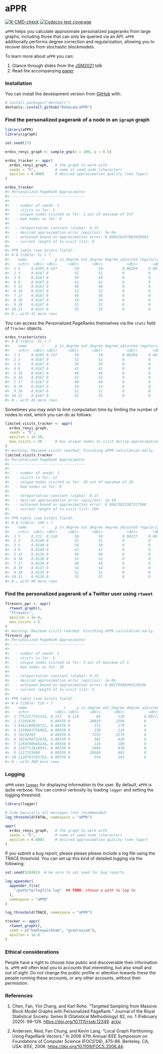 
<!-- README.md is generated from README.Rmd. Please edit that file -->

# aPPR

<!-- badges: start -->

[![R-CMD-check](https://github.com/RoheLab/aPPR/workflows/R-CMD-check/badge.svg)](https://github.com/RoheLab/aPPR/actions)
[![Codecov test
coverage](https://codecov.io/gh/RoheLab/aPPR/branch/main/graph/badge.svg)](https://app.codecov.io/gh/RoheLab/aPPR?branch=main)
<!-- badges: end -->

`aPPR` helps you calculate approximate personalized pageranks from large
graphs, including those that can only be queried via an API. `aPPR`
additionally performs degree correction and regularization, allowing you
to recover blocks from stochastic blockmodels.

To learn more about `aPPR` you can:

1.  Glance through slides from the
    [JSM2021](https://github.com/alexpghayes/JSM2021) talk
2.  Read the accompanying [paper](https://arxiv.org/abs/1910.12937)

### Installation

You can install the development version from
[GitHub](https://github.com/) with:

``` r
# install.packages("devtools")
devtools::install_github("RoheLab/aPPR")
```

### Find the personalized pagerank of a node in an `igraph` graph

``` r
library(aPPR)
library(igraph)

set.seed(27)

erdos_renyi_graph <- sample_gnp(n = 100, p = 0.5)

erdos_tracker <- appr(
  erdos_renyi_graph,   # the graph to work with
  seeds = "5",         # name of seed node (character)
  epsilon = 0.0005     # desired approximation quality (see ?appr)
)

erdos_tracker
#> Personalized PageRank Approximator
#> ----------------------------------
#> 
#>   - number of seeds: 1
#>   - visits so far: 5
#>   - unique nodes visited so far: 1 out of maximum of Inf
#>   - bad nodes so far: 0
#> 
#>   - teleportation constant (alpha): 0.15
#>   - desired approximation error (epsilon): 5e-04
#>   - achieved bound on approximation error: 0.000416297883029663
#>   - current length of to-visit list: 0
#> 
#> PPR table (see $stats field):
#> # A tibble: 51 × 7
#>    name       r     p in_degree out_degree degree_adjusted regularized
#>    <chr>  <dbl> <dbl>     <dbl>      <dbl>           <dbl>       <dbl>
#>  1 5     0.0205 0.147        50         50         0.00294     0.00147
#>  2 3     0.0167 0            51         51         0           0      
#>  3 6     0.0167 0            59         59         0           0      
#>  4 8     0.0167 0            41         41         0           0      
#>  5 15    0.0167 0            46         46         0           0      
#>  6 16    0.0167 0            52         52         0           0      
#>  7 17    0.0167 0            48         48         0           0      
#>  8 19    0.0167 0            54         54         0           0      
#>  9 20    0.0167 0            51         51         0           0      
#> 10 21    0.0167 0            55         55         0           0      
#> # … with 41 more rows
```

You can access the Personalized PageRanks themselves via the `stats`
field of `Tracker` objects.

``` r
erdos_tracker$stats
#> # A tibble: 51 × 7
#>    name       r     p in_degree out_degree degree_adjusted regularized
#>    <chr>  <dbl> <dbl>     <dbl>      <dbl>           <dbl>       <dbl>
#>  1 5     0.0205 0.147        50         50         0.00294     0.00147
#>  2 3     0.0167 0            51         51         0           0      
#>  3 6     0.0167 0            59         59         0           0      
#>  4 8     0.0167 0            41         41         0           0      
#>  5 15    0.0167 0            46         46         0           0      
#>  6 16    0.0167 0            52         52         0           0      
#>  7 17    0.0167 0            48         48         0           0      
#>  8 19    0.0167 0            54         54         0           0      
#>  9 20    0.0167 0            51         51         0           0      
#> 10 21    0.0167 0            55         55         0           0      
#> # … with 41 more rows
```

Sometimes you may wish to limit computation time by limiting the number
of nodes to visit, which you can do as follows:

``` r
limited_visits_tracker <- appr(
  erdos_renyi_graph,   
  seeds = "5",         
  epsilon = 1e-10,     
  max_visits = 20      # max unique nodes to visit during approximation
)
#> Warning: Maximum visits reached. Finishing aPPR calculation early.
limited_visits_tracker
#> Personalized PageRank Approximator
#> ----------------------------------
#> 
#>   - number of seeds: 1
#>   - visits so far: 22
#>   - unique nodes visited so far: 20 out of maximum of 20
#>   - bad nodes so far: 0
#> 
#>   - teleportation constant (alpha): 0.15
#>   - desired approximation error (epsilon): 1e-10
#>   - achieved bound on approximation error: 0.00423832387327568
#>   - current length of to-visit list: 100
#> 
#> PPR table (see $stats field):
#> # A tibble: 100 × 7
#>    name       r     p in_degree out_degree degree_adjusted regularized
#>    <chr>  <dbl> <dbl>     <dbl>      <dbl>           <dbl>       <dbl>
#>  1 5     0.212  0.118        50         50         0.00237     0.00119
#>  2 3     0.0140 0            51         51         0           0      
#>  3 6     0.0140 0            59         59         0           0      
#>  4 8     0.0140 0            41         41         0           0      
#>  5 15    0.0136 0            46         46         0           0      
#>  6 16    0.0138 0            52         52         0           0      
#>  7 17    0.0138 0            48         48         0           0      
#>  8 19    0.0137 0            54         54         0           0      
#>  9 20    0.0135 0            51         51         0           0      
#> 10 21    0.0138 0            55         55         0           0      
#> # … with 90 more rows
```

### Find the personalized pagerank of a Twitter user using `rtweet`

``` r
ftrevorc_ppr <- appr(
  rtweet_graph(),
  "ftrevorc",
  epsilon = 1e-4,
  max_visits = 5
)
#> Warning: Maximum visits reached. Finishing aPPR calculation early.
ftrevorc_ppr
#> Personalized PageRank Approximator
#> ----------------------------------
#> 
#>   - number of seeds: 1
#>   - visits so far: 6
#>   - unique nodes visited so far: 5 out of maximum of 5
#>   - bad nodes so far: 10
#> 
#>   - teleportation constant (alpha): 0.15
#>   - desired approximation error (epsilon): 1e-04
#>   - achieved bound on approximation error: 0.00175980395529336
#>   - current length of to-visit list: 5
#> 
#> PPR table (see $stats field):
#> # A tibble: 210 × 7
#>    name                 r     p in_degree out_degree degree_adjusted regularized
#>    <chr>            <dbl> <dbl>     <dbl>      <dbl>           <dbl>       <dbl>
#>  1 7752257741314… 0.211   0.118        69        120         0.00172     5.50e-8
#>  2 17163639       0.00559 0         20033       1596         0           0      
#>  3 9381208958721… 0.00559 0           372        179         0           0      
#>  4 1359003756063… 0.00559 0           230        116         0           0      
#>  5 76228303       0.00559 0          7253       2274         0           0      
#>  6 1024298722828… 0.00559 0           382        829         0           0      
#>  7 1264590946144… 0.00559 0           116        189         0           0      
#>  8 1107711818997… 0.00559 0          3404        410         0           0      
#>  9 1217315090     0.00559 0         20660        402         0           0      
#> 10 1120701503763… 0.00559 0           354        243         0           0      
#> # … with 200 more rows
```

### Logging

`aPPR` uses [`logger`](https://daroczig.github.io/logger/) for
displaying information to the user. By default, `aPPR` is quite verbose.
You can control verbosity by loading `logger` and setting the logging
threshold.

``` r
library(logger)

# hide basically all messages (not recommended)
log_threshold(FATAL, namespace = "aPPR")

appr(
  erdos_renyi_graph,   # the graph to work with
  seeds = "5",         # name of seed node (character)
  epsilon = 0.0005     # desired approximation quality (see ?appr)
)
```

If you submit a bug report, please please please include a log file
using the TRACE threshold. You can set up this kind of detailed logging
via the following:

``` r
set.seed(528491)  # be sure to set seed for bug reports

log_appender(
  appender_file(
    "/path/to/logfile.log"  ## TODO: choose a path to log to
  ),
  namespace = "aPPR"
)

log_threshold(TRACE, namespace = "aPPR")

tracker <- appr(
  rtweet_graph(),
  seed = c("hadleywickham", "gvanrossum"),
  epsilon = 1e-6
)
```

### Ethical considerations

People have a right to choose how public and discoverable their
information is. `aPPR` will often lead you to accounts that interesting,
but also small and out of sight. Do not change the public profile or
attention towards these the people running these accounts, or any other
accounts, without their permission.

### References

1.  Chen, Fan, Yini Zhang, and Karl Rohe. “Targeted Sampling from
    Massive Block Model Graphs with Personalized PageRank.” Journal of
    the Royal Statistical Society: Series B (Statistical Methodology)
    82, no. 1 (February 2020): 99–126.
    <https://doi.org/10.1111/rssb.12349>.
    [arxiv](https://arxiv.org/abs/1910.12937)

2.  Andersen, Reid, Fan Chung, and Kevin Lang. “Local Graph Partitioning
    Using PageRank Vectors.” In 2006 47th Annual IEEE Symposium on
    Foundations of Computer Science (FOCS’06), 475–86. Berkeley, CA,
    USA: IEEE, 2006. <https://doi.org/10.1109/FOCS.2006.44>.

